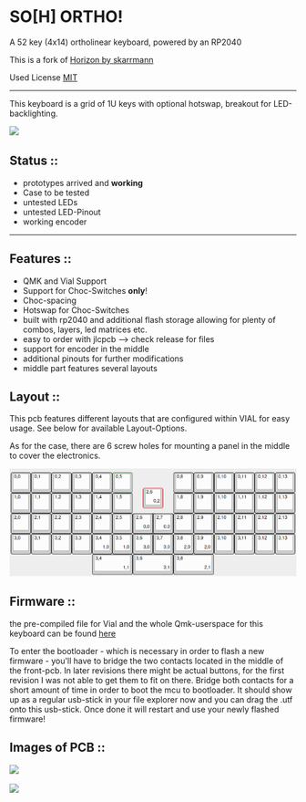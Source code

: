 # SO[H] ORTHO!

A 52 key (4x14) ortholinear keyboard, powered by an RP2040

This is a fork of [Horizon by skarrmann](https://github.com/skarrmann/horizon)

Used License [MIT](/LICENSE)

 ---
This keyboard is a grid of 1U keys with optional hotswap, breakout for LED-backlighting.


![](/images/pcb_banner.JPG)

## Status :: 
- prototypes arrived and **working**
- Case to be tested 
- untested LEDs
- untested LED-Pinout
- working encoder  

---

## Features :: 
- QMK and Vial Support
- Support for Choc-Switches **only**!
- Choc-spacing 
- Hotswap for Choc-Switches 
- built with rp2040 and additional flash storage allowing for plenty of combos, layers, led matrices etc.
- easy to order with jlcpcb --> check release for files 
- support for encoder in the middle  
- additional pinouts for further modifications 
- middle part features several layouts

## Layout :: 

This pcb features different layouts that are configured within VIAL for easy usage. See below for available Layout-Options. 

As for the case, there are 6 screw holes for mounting a panel in the middle to cover the electronics. 

![](/images/layout.png)



## Firmware :: 

the pre-compiled file for Vial and the whole Qmk-userspace for this keyboard can be found [here](/firmware/)

To enter the bootloader - which is necessary in order to flash a new firmware - you'll have to bridge the two contacts located in the middle of the front-pcb. In later revisions there might be actual buttons, for the first revision I was not able to get them to fit on there. Bridge both contacts for a short amount of time in order to boot the mcu to bootloader. It should show up as a regular usb-stick in your file explorer now and you can drag the .utf onto this usb-stick. Once done it will restart and use your newly flashed firmware!


## Images of PCB ::

![](/images/pcb_front.JPG)

![](/images/pcb_closeup.JPG)

